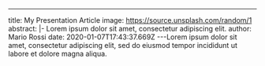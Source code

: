 ---
title: My Presentation Article
image: https://source.unsplash.com/random/1
abstract: |-
  Lorem ipsum dolor sit amet, consectetur adipiscing elit.
author: Mario Rossi
date: 2020-01-07T17:43:37.669Z
---Lorem ipsum dolor sit amet, consectetur adipiscing elit, sed do eiusmod tempor incididunt ut labore et dolore magna aliqua.